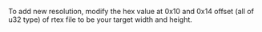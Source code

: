To add new resolution, modify the hex value at 0x10 and 0x14 offset (all of u32 type) of rtex file to be your target width and height.